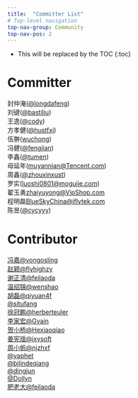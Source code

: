 ```yaml
---
title:  "Committer List"
# Top-level navigation
top-nav-group: Community
top-nav-pos: 2
---
```


* This will be replaced by the TOC
{:toc}



# Committer
封仲淹([@longdafeng](https://github.com/longdafeng))<br/>
刘键([@bastiliu](https://github.com/bastiliu))<br/>
王逸([@cody](https://github.com/unsleepy22))<br/>
方孝健([@hustfxj](https://github.com/hustfxj))<br/>
伍翀([wuchong](https://github.com/wuchong))<br/>
冯健([@fengjian](https://github.com/fengjian428))<br/>
李鑫([@tumen](https://github.com/tumen))<br/>
母延年([muyannian@Tencent.com](https://github.com/muyannian))<br/>
周鑫([@zhouxinxust](https://github.com/zhouxinxust))<br/>
罗实([luoshi0801@mogujie.com](https://github.com/luoshi0801))<br/>
翟玉勇[zhaiyuyong@VipShop.com](https://github.com/zhaiyuyong)<br/>
程明磊[BlueSkyChina@iflytek.com](https://github.com/BlueSkyChina)<br/>
陈昱([@cycyyy](https://github.com/cycyyy))<br/>



# Contributor
[冯嘉@vongosling](https://github.com/vongosling)<br/>
[赵颖@flyhighzy](http://weibo.com/flyhighzy)<br/>
[谢正清@feilaoda](http://weibo.com/feilaoda)<br/>
[温绍锦@wenshao](https://github.com/wenshao)<br/>
[胡磊@qiyuan4f](https://github.com/qiyuan4f)<br/>
[@situfang](https://github.com/situfang)<br/>
[徐冠鹏@herberteuler](https://github.com/herberteuler)<br/>
[李家宏@Gvain](https://github.com/Gvain)<br/>
[贺小桥@Hexiaoqiao](https://github.com/Hexiaoqiao)<br/>
[姜宪瑶@jxysoft](https://github.com/jxysoft)<br/>
[周小帆@njzhxf](https://github.com/njzhxf)<br/>
[@yaphet](https://github.com/darionyaphet)<br/>
[@bjlindeqiang](https://github.com/L-Donne)<br/>
[@dingjun](https://github.com/dingjun84)<br/>
[@Dollyn](https://github.com/Dollyn)<br/>
[肥老大@feilaoda](https://github.com/feilaoda)<br/>


